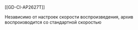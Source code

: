 [[GD-CI-AP2627T]]

Независимо от настроек скорости воспроизведения, архив воспроизводится со стандартной скоростью